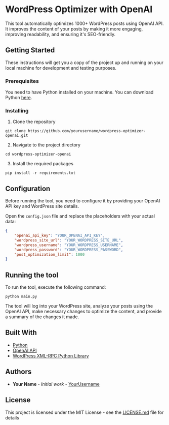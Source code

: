 # WordPress Optimizer with OpenAI

This tool automatically optimizes 1000+ WordPress posts using OpenAI API. It improves the content of your posts by making it more engaging, improving readability, and ensuring it's SEO-friendly.

## Getting Started

These instructions will get you a copy of the project up and running on your local machine for development and testing purposes.

### Prerequisites

You need to have Python installed on your machine. You can download Python [here](https://www.python.org/downloads/).

### Installing

1. Clone the repository
```
git clone https://github.com/yourusername/wordpress-optimizer-openai.git
```

2. Navigate to the project directory
```
cd wordpress-optimizer-openai
```

3. Install the required packages
```
pip install -r requirements.txt
```

## Configuration

Before running the tool, you need to configure it by providing your OpenAI API key and WordPress site details. 

Open the `config.json` file and replace the placeholders with your actual data:

```json
{
    "openai_api_key": "YOUR_OPENAI_API_KEY",
    "wordpress_site_url": "YOUR_WORDPRESS_SITE_URL",
    "wordpress_username": "YOUR_WORDPRESS_USERNAME",
    "wordpress_password": "YOUR_WORDPRESS_PASSWORD",
    "post_optimization_limit": 1000
}
```

## Running the tool

To run the tool, execute the following command:

```
python main.py
```

The tool will log into your WordPress site, analyze your posts using the OpenAI API, make necessary changes to optimize the content, and provide a summary of the changes it made.

## Built With

* [Python](https://www.python.org/)
* [OpenAI API](https://openai.com/)
* [WordPress XML-RPC Python Library](https://python-wordpress-xmlrpc.readthedocs.io/)

## Authors

* **Your Name** - *Initial work* - [YourUsername](https://github.com/yourusername)

## License

This project is licensed under the MIT License - see the [LICENSE.md](LICENSE.md) file for details
